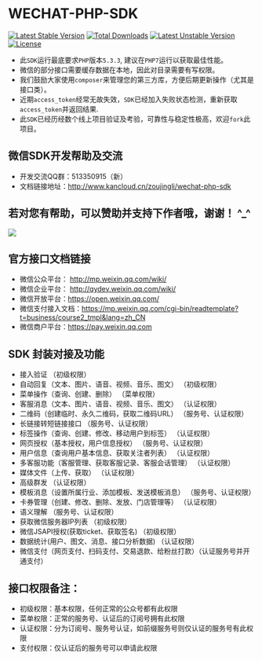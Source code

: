 # WECHAT-PHP-SDK

[![Latest Stable Version](https://poser.pugx.org/zoujingli/wechat-php-sdk/v/stable)](https://packagist.org/packages/zoujingli/wechat-php-sdk)
[![Total Downloads](https://poser.pugx.org/zoujingli/wechat-php-sdk/downloads)](https://packagist.org/packages/zoujingli/wechat-php-sdk)
[![Latest Unstable Version](https://poser.pugx.org/zoujingli/wechat-php-sdk/v/unstable)](https://packagist.org/packages/zoujingli/wechat-php-sdk)
[![License](https://poser.pugx.org/zoujingli/wechat-php-sdk/license)](https://packagist.org/packages/zoujingli/wechat-php-sdk)

* 此`SDK`运行最底要求`PHP`版本`5.3.3`, 建议在`PHP7`运行以获取最佳性能。
* 微信的部分接口需要缓存数据在本地，因此对目录需要有写权限。
* 我们鼓励大家使用`composer`来管理您的第三方库，方便后期更新操作（尤其是接口类）。
* 近期`access_token`经常无故失效，`SDK`已经加入失败状态检测，重新获取`access_token`并返回结果.
* 此`SDK`已经历经数个线上项目验证及考验，可靠性与稳定性极高，欢迎`fork`此项目。

微信SDK开发帮助及交流
--
* 开发交流QQ群：513350915（新）
* 文档链接地址：http://www.kancloud.cn/zoujingli/wechat-php-sdk



若对您有帮助，可以赞助并支持下作者哦，谢谢！ ^_^
--
![](http://zoujingli.oschina.io/static/doc-image/pay.png)



官方接口文档链接
--

* 微信公众平台： http://mp.weixin.qq.com/wiki/
* 微信企业平台： http://qydev.weixin.qq.com/wiki/
* 微信开放平台：https://open.weixin.qq.com/
* 微信支付接入文档：https://mp.weixin.qq.com/cgi-bin/readtemplate?t=business/course2_tmpl&lang=zh_CN
* 微信商户平台：https://pay.weixin.qq.com


SDK 封装对接及功能
--

* 接入验证 （初级权限）
* 自动回复（文本、图片、语音、视频、音乐、图文） （初级权限）
* 菜单操作（查询、创建、删除） （菜单权限）
* 客服消息（文本、图片、语音、视频、音乐、图文） （认证权限）
* 二维码（创建临时、永久二维码，获取二维码URL） （服务号、认证权限）
* 长链接转短链接接口 （服务号、认证权限）
* 标签操作（查询、创建、修改、移动用户到标签） （认证权限）
* 网页授权（基本授权，用户信息授权） （服务号、认证权限）
* 用户信息（查询用户基本信息、获取关注者列表） （认证权限）
* 多客服功能（客服管理、获取客服记录、客服会话管理） （认证权限）
* 媒体文件（上传、获取） （认证权限）
* 高级群发 （认证权限）
* 模板消息（设置所属行业、添加模板、发送模板消息） （服务号、认证权限）
* 卡券管理（创建、修改、删除、发放、门店管理等） （认证权限）
* 语义理解 （服务号、认证权限）
* 获取微信服务器IP列表 （初级权限）
* 微信JSAPI授权(获取ticket、获取签名) （初级权限）
* 数据统计(用户、图文、消息、接口分析数据) （认证权限）
* 微信支付（网页支付、扫码支付、交易退款、给粉丝打款）（认证服务号并开通支付）


接口权限备注：
--

* 初级权限：基本权限，任何正常的公众号都有此权限
* 菜单权限：正常的服务号、认证后的订阅号拥有此权限
* 认证权限：分为订阅号、服务号认证，如前缀服务号则仅认证的服务号有此权限
* 支付权限：仅认证后的服务号可以申请此权限
